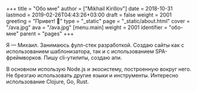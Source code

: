 +++
title = "Обо мне"
author = ["Mikhail Kirillov"]
date = 2018-10-31
lastmod = 2019-02-26T04:43:26+03:00
draft = false
weight = 2001
greeting = "Привет! 👋"
type = "_static"
page = "_static/about.html"
cover = "/ava.jpg"
ava = "/ava.jpg"
[menu.main]
  weight = 2001
  identifier = "обо-мне"
  parent = "pages"
+++

Я — Михаил. Занимаюсь фулл-стек разработкой. Создаю сайты как с
использованием  шаблонизатора, так и с использованием
SPA-фреймворков. Пишу cli-утилиты, создаю апи.

В основном использую Node.js и экосистему, построенную вокруг
него. Не брезгаю использовать другие языки и
инструменты. Интересно использование Clojure,
Go, Rust.

